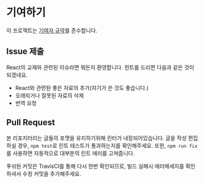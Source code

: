 # 기여하기

이 프로젝트는 [기여자 규약](./code_of_conduct.md)를 준수합니다.

## Issue 제출

React의 교재와 관련된 이슈라면 뭐든지 환영합니다. 힌트를 드리면 다음과 같은 것이 되겠네요.

-   React와 관련된 좋은 자료의 추가(자기가 쓴 것도 좋습니다.)
-   오래되거나 잘못된 자료의 삭제
-   번역 요청

## Pull Request

본 리포지터리는 글들의 포맷을 유지하기위해 린터가 내장되어있습니다. 글을 작성 편집하실 경우, `npm test`로 린트 테스트가 통과하는지를 확인해주세요. 또한, `npm run fix`를 사용하면 자동적으로 대부분의 린트 에러를 고쳐줍니다.

푸쉬된 커밋은 TravisCI를 통해 다시 한번 확인되므로, 빌드 실패시 에러메세지를 확인하셔서 수정 커밋을 추가해주세요.
